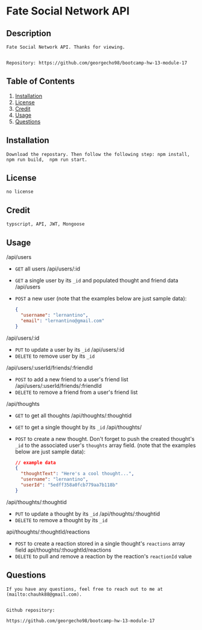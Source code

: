 # Fate Social Network API

## Description
    Fate Social Network API. Thanks for viewing. 
    
    
    Repository: https://github.com/georgecho98/bootcamp-hw-13-module-17

    
## Table of Contents
1. [Installation](#installation)
2. [License](#license)
3. [Credit](#credit)
4. [Usage](#Usage)
5. [Questions](#questions)


## Installation 
    
    Download the repostary. Then follow the following step: npm install, npm run build,  npm run start.

## License
    no license

## Credit
    typscript, API, JWT, Mongoose

## Usage

/api/users
* `GET` all users
 /api/users/:id
* `GET` a single user by its `_id` and populated thought and friend data
 /api/users
* `POST` a new user (note that the examples below are just sample data):

  ```json
  {
    "username": "lernantino",
    "email": "lernantino@gmail.com"
  }
  ```
 /api/users/:id
* `PUT` to update a user by its `_id`
 /api/users/:id
* `DELETE` to remove user by its `_id`

/api/users/:userId/friends/:friendId
* `POST` to add a new friend to a user's friend list
/api/users/:userId/friends/:friendId
* `DELETE` to remove a friend from a user's friend list

/api/thoughts
* `GET` to get all thoughts
/api/thoughts/:thoughtid
* `GET` to get a single thought by its `_id`
/api/thoughts/
* `POST` to create a new thought. Don't forget to push the created thought's `_id` to the associated user's `thoughts` array field. (note that the examples below are just sample data):

  ```json
  // example data
  {
    "thoughtText": "Here's a cool thought...",
    "username": "lernantino",
    "userId": "5edff358a0fcb779aa7b118b"
  }
  ```
/api/thoughts/:thoughtid
* `PUT` to update a thought by its `_id`
/api/thoughts/:thoughtid
* `DELETE` to remove a thought by its `_id`

api/thoughts/:thoughtId/reactions
* `POST` to create a reaction stored in a single thought's `reactions` array field
api/thoughts/:thoughtId/reactions
* `DELETE` to pull and remove a reaction by the reaction's `reactionId` value



## Questions
    
    If you have any questions, feel free to reach out to me at (mailto:chauhk88@gmail.com).

    
    Github repository:

    https://github.com/georgecho98/bootcamp-hw-13-module-17

    